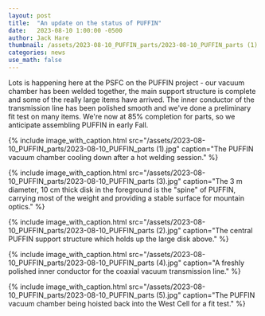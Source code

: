 ```yaml
---
layout: post
title:  "An update on the status of PUFFIN"
date:   2023-08-10 1:00:00 -0500
author: Jack Hare
thumbnail: /assets/2023-08-10_PUFFIN_parts/2023-08-10_PUFFIN_parts (1).jpg
categories: news
use_math: false
---
```


Lots is happening here at the PSFC on the PUFFIN project - our vacuum chamber has been welded together, the main support structure is complete and some of the really large items have arrived. The inner conductor of the transmission line has been polished smooth and we've done a preliminary fit test on many items. We're now at 85% completion for parts, so we anticipate assembling PUFFIN in early Fall.


{% include image_with_caption.html 
    src="/assets/2023-08-10_PUFFIN_parts/2023-08-10_PUFFIN_parts (1).jpg" 
    caption="The PUFFIN vacuum chamber cooling down after a hot welding session."
%}	

{% include image_with_caption.html 
    src="/assets/2023-08-10_PUFFIN_parts/2023-08-10_PUFFIN_parts (3).jpg" 
    caption="The 3 m diameter, 10 cm thick disk in the foreground is the "spine" of PUFFIN, carrying most of the weight and providing a stable surface for mountain optics."
%}


{% include image_with_caption.html 
    src="/assets/2023-08-10_PUFFIN_parts/2023-08-10_PUFFIN_parts (2).jpg" 
    caption="The central PUFFIN support structure which holds up the large disk above."
%}


{% include image_with_caption.html 
    src="/assets/2023-08-10_PUFFIN_parts/2023-08-10_PUFFIN_parts (4).jpg" 
    caption="A freshly polished inner conductor for the coaxial vacuum transmission line."
%}

{% include image_with_caption.html 
    src="/assets/2023-08-10_PUFFIN_parts/2023-08-10_PUFFIN_parts (5).jpg" 
    caption="The PUFFIN vacuum chamber being hoisted back into the West Cell for a fit test."
%}
